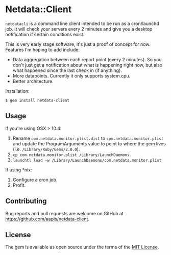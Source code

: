 # Netdata::Client

`netdatacli` is a command line client intended to be run as a cron/launchd job.  It will check your servers every 2 minutes and give you a desktop notification if certain conditions exist.

This is very early stage software, it's just a proof of concept for now.  Features I'm hoping to add include:

* Data aggregation between each report point (every 2 minutes).  So you don't just get a notification about what is happening right now, but also what happened since the last check in (if anything).
* More datapoints.  Currently it only supports system.cpu.
* Better architecture.

Installation:

    $ gem install netdata-client

## Usage

If you're using OSX > 10.4:

1. Rename `com.netdata.monitor.plist.dist` to `com.netdata.monitor.plist` and update the ProgramArguments value to point to where the gem lives (i.e. `/Library/Ruby/Gems/2.0.0`).
2. `cp com.netdata.monitor.plist /Library/LaunchDaemons`.
3. `launchtl load -w /Library/LaunchDaemons/com.netdata.monitor.plist`

If using *nix:
1. Configure a cron job.
2. Profit.

## Contributing

Bug reports and pull requests are welcome on GitHub at https://github.com/aapis/netdata-client.


## License

The gem is available as open source under the terms of the [MIT License](http://opensource.org/licenses/MIT).

